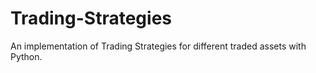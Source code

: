 # Trading-Strategies
An implementation of Trading Strategies for different traded assets with Python.
